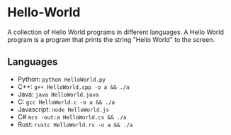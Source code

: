 # Hello-World
A collection of Hello World programs in different languages. A Hello World program is a program that prints the string "Hello World" to the screen.

## Languages <a name = "languages"> </a>
 - Python: `python HelloWorld.py`
 - C++: `g++ HelloWorld.cpp -o a && ./a`
 - Java: `java HelloWorld.java`
 - C: `gcc HelloWorld.c -o a && ./a`
 - Javascript: `node HelloWorld.js`
 - C# `mcs -out:a HelloWorld.cs && ./a`
 - Rust: `rustc HelloWorld.rs -o a && ./a`